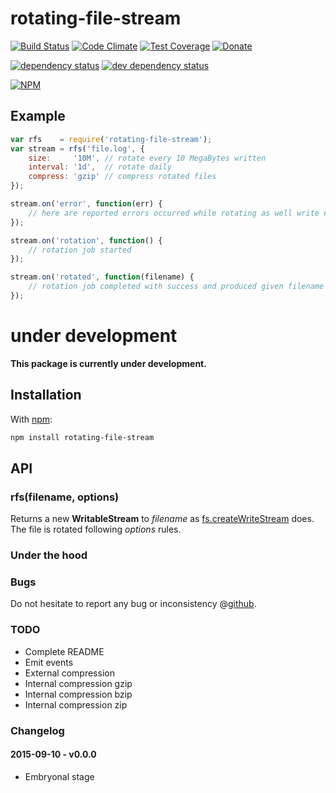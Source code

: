 # rotating-file-stream

[![Build Status](https://travis-ci.org/iccicci/rotating-file-stream.png)](https://travis-ci.org/iccicci/rotating-file-stream)
[![Code Climate](https://codeclimate.com/github/iccicci/rotating-file-stream/badges/gpa.svg)](https://codeclimate.com/github/iccicci/rotating-file-stream)
[![Test Coverage](https://codeclimate.com/github/iccicci/rotating-file-stream/badges/coverage.svg)](https://codeclimate.com/github/iccicci/rotating-file-stream/coverage)
[![Donate](http://img.shields.io/bitcoin/donate.png?color=red)](https://www.coinbase.com/cicci)

[![dependency status](https://david-dm.org/iccicci/rotating-file-stream.svg)](https://david-dm.org/iccicci/rotating-file-stream#info=dependencies)
[![dev dependency status](https://david-dm.org/iccicci/rotating-file-stream/dev-status.svg)](https://david-dm.org/iccicci/rotating-file-stream#info=devDependencies)

[![NPM](https://nodei.co/npm/rfs.png?downloads=true&downloadRank=true&stars=true)](https://nodei.co/npm/rfs/)

## Example

```javascript
var rfs    = require('rotating-file-stream');
var stream = rfs('file.log', {
    size:     '10M', // rotate every 10 MegaBytes written
    interval: '1d',  // rotate daily
    compress: 'gzip' // compress rotated files 
});

stream.on('error', function(err) {
    // here are reported errors occurred while rotating as well write errors
});

stream.on('rotation', function() {
    // rotation job started
});

stream.on('rotated', function(filename) {
    // rotation job completed with success and produced given filename
});
```

# under development

__This package is currently under development.__

## Installation

With [npm](https://www.npmjs.com/package/rotating-file-stream):
```sh
npm install rotating-file-stream
```

## API

### rfs(filename, options)

Returns a new __WritableStream__ to _filename_ as [fs.createWriteStream](https://nodejs.org/api/fs.html#fs_fs_createwritestream_path_options)
does. The file is rotated following _options_ rules.

### Under the hood

### Bugs

Do not hesitate to report any bug or inconsistency @[github](https://github.com/iccicci/rotating-file-stream/issues).

### TODO

* Complete README
* Emit events
* External compression
* Internal compression gzip
* Internal compression bzip
* Internal compression zip

### Changelog
#### 2015-09-10 - v0.0.0
* Embryonal stage
